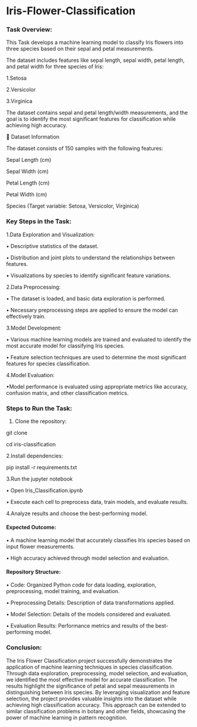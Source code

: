 # Iris-Flower-Classification

### Task Overview:

This Task develops a machine learning model to classify Iris flowers into three species based on their sepal and petal measurements.

The dataset includes features like sepal length, sepal width, petal length, and petal width for three species of Iris:

1.Setosa

2.Versicolor

3.Virginica

The dataset contains sepal and petal length/width measurements, and the goal is to identify the most significant features for classification while achieving high accuracy.

🔹 Dataset Information

The dataset consists of 150 samples with the following features:

Sepal Length (cm)

Sepal Width (cm)

Petal Length (cm)

Petal Width (cm)

Species (Target variable: Setosa, Versicolor, Virginica)

### Key Steps in the Task:

1.Data Exploration and Visualization:

• Descriptive statistics of the dataset.

• Distribution and joint plots to understand the relationships between features.

• Visualizations by species to identify significant feature variations.

2.Data Preprocessing:

• The dataset is loaded, and basic data exploration is performed.

• Necessary preprocessing steps are applied to ensure the model can effectively train.

3.Model Development:

• Various machine learning models are trained and evaluated to identify the most accurate model for classifying Iris species.

• Feature selection techniques are used to determine the most significant features for species classification.

4.Model Evaluation:

•Model performance is evaluated using appropriate metrics like accuracy, confusion matrix, and other classification metrics.


### Steps to Run the Task:
1. Clone the repository:

git clone <repository-url>

cd iris-classification

2.Install dependencies:

pip install -r requirements.txt

3.Run the jupyter notebook

• Open Iris_Classification.ipynb

• Execute each cell to preprocess data, train models, and evaluate results.

4.Analyze results and choose the best-performing model.

#### Expected Outcome:

• A machine learning model that accurately classifies Iris species based on input flower measurements.

• High accuracy achieved through model selection and evaluation.

#### Repository Structure:

• Code: Organized Python code for data loading, exploration, preprocessing, model training, and evaluation.

• Preprocessing Details: Description of data transformations applied.

• Model Selection: Details of the models considered and evaluated.

• Evaluation Results: Performance metrics and results of the best-performing model.

### Conclusion:

The Iris Flower Classification project successfully demonstrates the application of machine learning techniques in species classification. Through data exploration, preprocessing, model selection, and evaluation, we identified the most effective model for accurate classification. The results highlight the significance of petal and sepal measurements in distinguishing between Iris species. By leveraging visualization and feature selection, the project provides valuable insights into the dataset while achieving high classification accuracy. This approach can be extended to similar classification problems in botany and other fields, showcasing the power of machine learning in pattern recognition.
